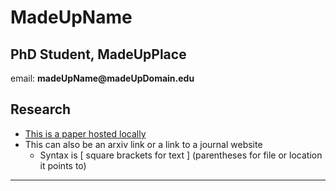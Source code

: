 # MadeUpName
## PhD Student, MadeUpPlace

email: __madeUpName@madeUpDomain.edu__

## Research

+ [This is a paper hosted locally](papers/paper1.pdf)
+ This can also be an arxiv link or a link to a journal website
  * Syntax is [ square brackets for text ] (parentheses for file or location it points to)


---
